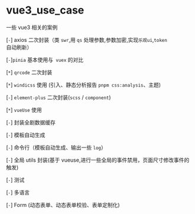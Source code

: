 <!--
 * @Author: hy
 * @Date: 2022-01-31 20:05:21
 * @LastEditors: hy
 * @Description:
 * @LastEditTime: 2022-03-05 14:38:02
 * @FilePath: /vue3UseCase/README.md
 * Copyright 2022 hy, All Rights Reserved.
 * 仅供学习使用~
-->

# vue3_use_case

一些 vue3 相关的案例

[`-`] axios 二次封装（类 `swr`,用 `qs` 处理参数,参数加密,实现`乐观ui`,`token` 自动刷新）

[`-`]`pinia` 基本使用与` vuex` 的对比

[`*`] `qrcode` 二次封装

[`*`] `windicss` 使用 (引入、静态分析报告 `pnpm css:analysis`、主题)

[`-`] `element-plus` 二次封装(`scss` / `component`)

[`*`] `vueUse` 使用

[`-`] 封装全剧数据缓存

[`-`] 模板自动生成

[`-`] 命令行（模板自动生成、输出一些 `log`）

[`-`] 全局 utils 封装(基于 vueuse,进行一些全局的事件禁用，页面尺寸修改事件的触发)

[`-`] 测试

[`-`] 多语言

[`-`] Form (动态表单、动态表单校验、表单定制化)
